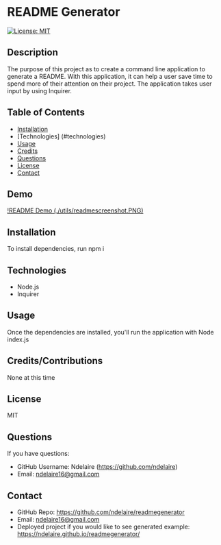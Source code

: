 
# README Generator
[![License: MIT](https://img.shields.io/badge/License-MIT-yellow.svg)](https://opensource.org/licenses/MIT)

## Description

The purpose of this project as to create a command line application to generate a README. With this application, it can help a user save time to spend more of their attention on their project. The application takes user input by using Inquirer. 

## Table of Contents
  * [Installation](#installation)
  * [Technologies] (#technologies)
  * [Usage](#usage)
  * [Credits](#credits)
  * [Questions](#questions)
  * [License](#license)
  * [Contact](#contact)
 
 ## Demo 
 [!README Demo (./utils/readmescreenshot.PNG)](https://drive.google.com/file/d/1W-PJ3Dw7dXIs1-U_8p6mzYHx6-uciYdK/view?usp=sharing)


## Installation
To install dependencies, run npm i 

## Technologies 
* Node.js
* Inquirer 

## Usage
Once the dependencies are installed, you'll run the application with Node index.js

## Credits/Contributions
None at this time 


## License   
MIT

## Questions
If you have questions: 
* GitHub Username: Ndelaire (https://github.com/ndelaire)
* Email: ndelaire16@gmail.com 

## Contact
* GitHub Repo: https://github.com/ndelaire/readmegenerator
* Email: ndelaire16@gmail.com 
* Deployed project if you would like to see generated example: https://ndelaire.github.io/readmegenerator/

  